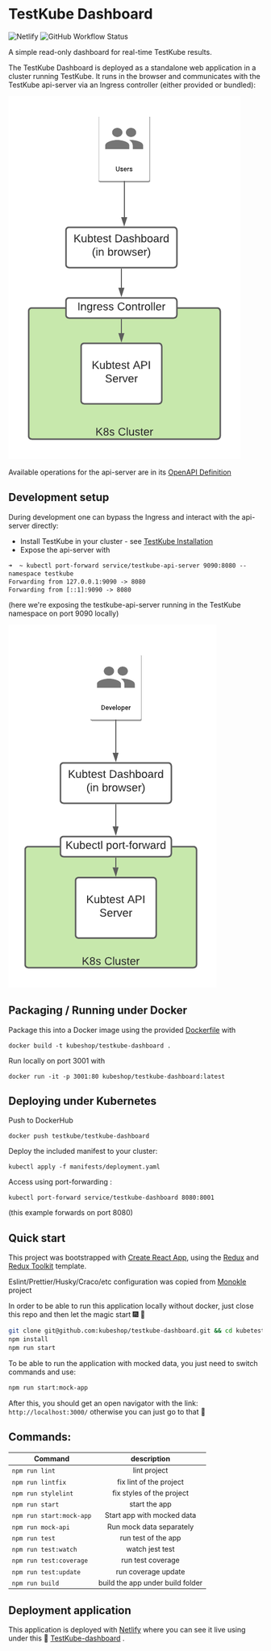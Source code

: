 # TestKube Dashboard

![Netlify](https://img.shields.io/netlify/8cef7e08-ee34-4dd3-871a-27fb0c63a0c8?color=%231890fc&style=for-the-badge)
![GitHub Workflow Status](https://img.shields.io/github/workflow/status/kubeshop/testkube-dashboard/Publish%20Docker%20image?style=for-the-badge)

A simple read-only dashboard for real-time TestKube results.

The TestKube Dashboard is deployed as a standalone web application in a cluster running TestKube. It runs in the browser
and communicates with the TestKube api-server via an Ingress controller (either provided or bundled):

![img.png](docs/images/very-high-level-architecture.png)

Available operations for the api-server are in its
[OpenAPI Definition](https://github.com/kubeshop/testkube/blob/main/api/v1/testkube.yaml)

## Development setup

During development one can bypass the Ingress and interact with the api-server directly:

- Install TestKube in your cluster - see [TestKube Installation](https://kubeshop.github.io/testkube/installing/)
- Expose the api-server with

```shell
➜  ~ kubectl port-forward service/testkube-api-server 9090:8080 --namespace testkube
Forwarding from 127.0.0.1:9090 -> 8080
Forwarding from [::1]:9090 -> 8080
```

(here we're exposing the testkube-api-server running in the TestKube namespace on port 9090 locally)

![img.png](docs/images/dev-architecture.png)

## Packaging / Running under Docker

Package this into a Docker image using the provided [Dockerfile](Dockerfile) with

```
docker build -t kubeshop/testkube-dashboard .
```

Run locally on port 3001 with

```
docker run -it -p 3001:80 kubeshop/testkube-dashboard:latest
```

## Deploying under Kubernetes

Push to DockerHub

```
docker push testkube/testkube-dashboard
```

Deploy the included manifest to your cluster:

```
kubectl apply -f manifests/deployment.yaml
```

Access using port-forwarding :

```
kubectl port-forward service/testkube-dashboard 8080:8001
```

(this example forwards on port 8080)

## Quick start

This project was bootstrapped with [Create React App](https://github.com/facebook/create-react-app), using the
[Redux](https://redux.js.org/) and [Redux Toolkit](https://redux-toolkit.js.org/) template.

Eslint/Prettier/Husky/Craco/etc configuration was copied from [Monokle](https://github.com/kubeshop/monokle) project

In order to be able to run this application locally without docker, just close this repo and then let the magic start
:fireworks: :tada:

```bash
git clone git@github.com:kubeshop/testkube-dashboard.git && cd kubetest-dashboard
npm install
npm run start
```

To be able to run the application with mocked data, you just need to switch commands and use:

```bash
npm run start:mock-app
```

After this, you should get an open navigator with the link: `http://localhost:3000/` otherwise you can just go to that
:link:

## Commands:

| Command                  |           description            |
| ------------------------ | :------------------------------: |
| `npm run lint`           |           lint project           |
| `npm run lintfix`        |     fix lint of the project      |
| `npm run stylelint`      |    fix styles of the project     |
| `npm run start`          |          start the app           |
| `npm run start:mock-app` |    Start app with mocked data    |
| `npm run mock-api`       |     Run mock data separately     |
| `npm run test`           |       run test of the app        |
| `npm run test:watch`     |         watch jest test          |
| `npm run test:coverage`  |        run test coverage         |
| `npm run test:update`    |       run coverage update        |
| `npm run build`          | build the app under build folder |

## Deployment application

This application is deployed with [Netlify](https://app.netlify.com/) where you can see it live using under this :link:
[TestKube-dashboard](https://cocky-northcutt-d5b913.netlify.app/) .
